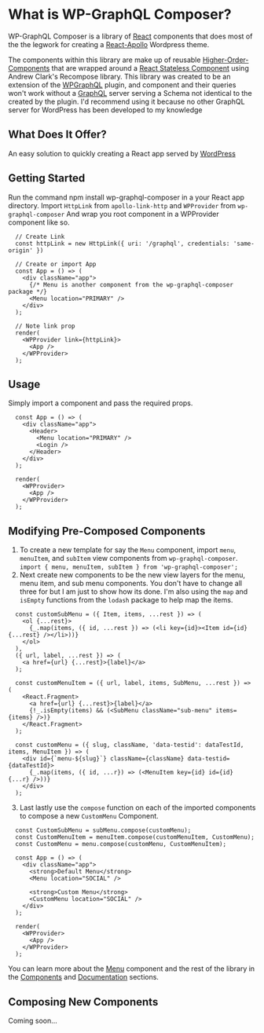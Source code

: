 # What is WP-GraphQL Composer?
WP-GraphQL Composer is a library of [React]() components that does most of the the legwork for creating a [React-Apollo]() Wordpress theme.

The components within this library are make up of reusable [Higher-Order-Components]() that are wrapped around a [React Stateless Component]() using Andrew Clark's Recompose library. This library was created to be an extension of the [WPGraphQL]() plugin, and component and their queries won't work without a [GraphQL]() server serving a Schema not identical to the created by the plugin. I'd recommend using it because no other GraphQL server for WordPress has been developed to my knowledge

## What Does It Offer?
An easy solution to quickly creating a React app served by [WordPress]()

## Getting Started
Run the command npm install wp-graphql-composer in a your React app directory.
Import `HttpLink` from `apollo-link-http` and `WPProvider` from `wp-graphql-composer`
And wrap you root component in a WPProvider component like so.

```
  // Create Link
  const httpLink = new HttpLink({ uri: '/graphql', credentials: 'same-origin' })
  
  // Create or import App
  const App = () => (
    <div className="app">
      {/* Menu is another component from the wp-graphql-composer package */}
      <Menu location="PRIMARY" />
    </div>
  );

  // Note link prop
  render(
    <WPProvider link={httpLink}>
      <App />
    </WPProvider>
  );
```

## Usage
Simply import a component and pass the required props.

```
  const App = () => (
    <div className="app">
      <Header>
        <Menu location="PRIMARY" />
        <Login />
      </Header>
    </div>
  );

  render(
    <WPProvider>
      <App />
    </WPProvider>
  );
```

## Modifying Pre-Composed Components
1. To create a new template for say the `Menu` component, import `menu`, `menuItem`, and `subItem` view components from `wp-graphql-composer`.
`import { menu, menuItem, subItem } from 'wp-graphql-composer';`
2. Next create new components to be the new view layers for the menu, menu item, and sub menu components. You don't have to change all three for but I am just to show how its done. I'm also using the `map` and `isEmpty` functions from the `lodash` package to help map the items.
```
  const customSubMenu = ({ Item, items, ...rest }) => (
    <ol {...rest}>
      {_.map(items, ({ id, ...rest }) => (<li key={id}><Item id={id} {...rest} /></li>))}
    </ol>
  ),
  ({ url, label, ...rest }) => (
    <a href={url} {...rest}>{label}</a>
  );

  const customMenuItem = ({ url, label, items, SubMenu, ...rest }) => (
    <React.Fragment>
      <a href={url} {...rest}>{label}</a>
      {!_.isEmpty(items) && (<SubMenu className="sub-menu" items={items} />)}
    </React.Fragment>
  );

  const customMenu = ({ slug, className, 'data-testid': dataTestId, items, MenuItem }) => (
    <div id={`menu-${slug}`} className={className} data-testid={dataTestId}>
      {_.map(items, ({ id, ...r}) => (<MenuItem key={id} id={id} {...r} />))}
    </div>
  );
```
3. Last lastly use the `compose` function on each of the imported components to compose a new `CustomMenu` Component.
```
  const CustomSubMenu = subMenu.compose(customMenu);
  const CustomMenuItem = menuItem.compose(customMenuItem, CustomMenu);
  const CustomMenu = menu.compose(customMenu, CustomMenuItem);

  const App = () => (
    <div className="app">
      <strong>Default Menu</strong>
      <Menu location="SOCIAL" />

      <strong>Custom Menu</strong>
      <CustomMenu location="SOCIAL" />
    </div>
  );

  render(
    <WPProvider>
      <App />
    </WPProvider>
  );
```
You can learn more about the [Menu]() component and the rest of the library in the [Components]() and [Documentation]() sections.

## Composing New Components
Coming soon...
